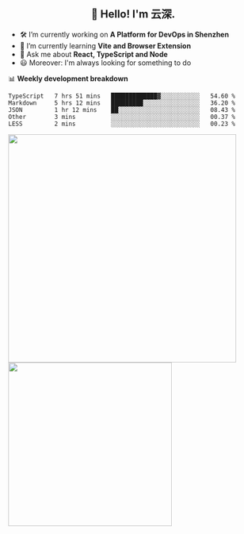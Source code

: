<h2 align="center">👋 Hello! I'm 云深.</h2>

- 🛠 I’m currently working on **A Platform for DevOps in Shenzhen**
- 🚀 I’m currently learning **Vite and Browser Extension**
- 💬 Ask me about **React, TypeScript and Node**
- 😃 Moreover: I'm always looking for something to do

📊 **Weekly development breakdown**

<!--START_SECTION:waka-->
```text
TypeScript   7 hrs 51 mins   █████████████▓░░░░░░░░░░░   54.60 % 
Markdown     5 hrs 12 mins   █████████░░░░░░░░░░░░░░░░   36.20 % 
JSON         1 hr 12 mins    ██░░░░░░░░░░░░░░░░░░░░░░░   08.43 % 
Other        3 mins          ░░░░░░░░░░░░░░░░░░░░░░░░░   00.37 % 
LESS         2 mins          ░░░░░░░░░░░░░░░░░░░░░░░░░   00.23 % 
```
<!--END_SECTION:waka-->

<p>
<img align="left" width="460" src="https://github-readme-stats.vercel.app/api?username=theprimone&custom_title=Yuns's Github Stats&theme=graywhite&hide_border=true&disable_animations=true"/> <img align="left" width="330" src="https://github-readme-stats.vercel.app/api/top-langs/?username=theprimone&layout=compact&theme=graywhite&hide_border=true"/>
</p>
